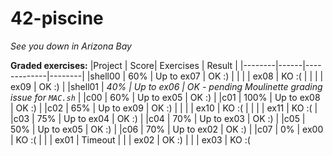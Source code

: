 # 42-piscine



*See you down in Arizona Bay*

**Graded exercises:**
|Project | Score| Exercises   | Result |
|--------|------|-------------|--------|
|shell00 |  60% | Up to ex07  | OK :)  |
|        |      | ex08        | KO :(  |
|        |      | ex09        | OK :)  |
|shell01 | *40% | Up to ex06  | OK - pending Moulinette grading issue for `MAC.sh`* |
|c00     | 60%  | Up to ex05  | OK :) |
|c01     | 100% | Up to ex08  | OK :) |
|c02     |  65% |  Up to ex09 | OK :) |
|        |      |        ex10 | KO :( |
|        |      |        ex11 | KO :( |
|c03     |  75% |  Up to ex04 | OK :) |
|c04     |  70% |  Up to ex03 | OK :) |
|c05     |  50% |  Up to ex05 | OK :) |
|c06     |  70% |  Up to ex02 | OK :) |
|c07    | 0%  | ex00  | KO :(
|       |     | ex01  | Timeout
|       |     | ex02  | OK :)
|       |     | ex03  | KO :(
